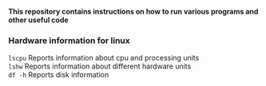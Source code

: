 **This repository contains instructions on how to run various programs and other useful code**

### Hardware information for linux
`lscpu`     Reports information about cpu and processing units\
`lshw`      Reports information about different hardware units\
`df -h`     Reports disk information

